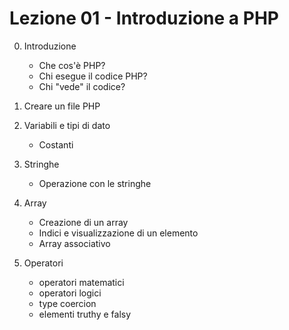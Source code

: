# Lezione 01 - Introduzione a PHP

00. Introduzione
    - Che cos'è PHP?
    - Chi esegue il codice PHP?
    - Chi "vede" il codice?

01. Creare un file PHP

02. Variabili e tipi di dato
    - Costanti

03. Stringhe
    - Operazione con le stringhe

04. Array
    - Creazione di un array
    - Indici e visualizzazione di un elemento
    - Array associativo

05. Operatori
    - operatori matematici
    - operatori logici
    - type coercion
    - elementi truthy e falsy
